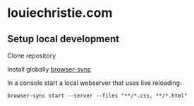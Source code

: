 # louiechristie.com

## Setup local development

Clone repository

Install globally [browser-sync](https://www.browsersync.io/)

In a console start a local webserver that uses live reloading:

```console
browser-sync start --server --files "**/*.css, **/*.html"
```
